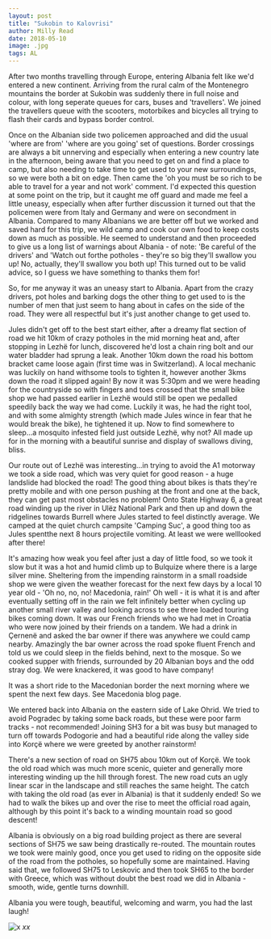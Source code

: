 ```yaml
---
layout: post
title: "Sukobin to Kalovrisi"
author: Milly Read
date: 2018-05-10
image: .jpg
tags: AL  
---
```


After two months travelling through Europe, entering Albania felt like we'd entered a new continent. Arriving from the rural calm of the Montenegro mountains the border at Sukobin was suddenly there in full noise and colour, with long seperate queues for cars, buses and 'travellers'. We joined the travellers queue with the scooters, motorbikes and bicycles all trying to flash their cards and bypass border control. 

Once on the Albanian side two policemen approached and did the usual 'where are from' 'where are you going' set of questions. Border crossings are always a bit unnerving and especially when entering a new country late in the afternoon, being aware that you need to get on and find a place to camp, but also needing to take time to get used to your new surroundings, so we were both a bit on edge. Then came the 'oh you must be so rich to be able to travel for a year and not work' comment. I'd expected this question at some point on the trip, but it caught me off guard and made me feel a little uneasy, especially when after further discussion it turned out that the policemen were from Italy and Germany and were on secondment in Albania. Compared to many Albanians we are better off but we worked and saved hard for this trip, we wild camp and cook our own food to keep costs down as much as possible. He seemed to understand and then proceeded to give us a long list of warnings about Albania - of note: 'Be careful of the drivers' and 'Watch out forthe potholes - they're so big they'll swallow you up! No, actually, they'll swallow you both up! This turned out to be valid advice, so I guess we have something to thanks them for!

So, for me anyway it was an uneasy start to Albania. Apart from the crazy drivers, pot holes and barking dogs the other thing to get used to is the number of men that just seem to hang about in cafes on the side of the road. They were all respectful but it's just another change to get used to. 


Jules didn't get off to the best start either, after a dreamy flat section of road we hit 10km of crazy potholes in the mid morning heat and, after stopping in Lezhë for lunch, discovered he'd lost a chain ring bolt and our water bladder had sprung a leak. Another 10km down the road his bottom bracket came loose again (first time was in Switzerland). A local mechanic was luckily on hand withsome tools to tighten it, however another 3kms down the road it slipped again! By now it was 5:30pm and we were heading for the countryside so with fingers and toes crossed that the small bike shop we had passed earlier in Lezhë would still be open we pedalled speedily back the way we had come. Luckily it was, he had the right tool, and with some almighty strength (which made Jules wince in fear that he would break the bike), he tightened it up. Now to find somewhere to sleep...a mosquito infested field just outside Lezhë, why not? All made up for in the morning with a beautiful sunrise and display of swallows diving, bliss.

Our route out of Lezhë was interesting...in trying to avoid the A1 motorway we took a side road, which was very quiet for good reason - a huge landslide had blocked the road! The good thing about bikes is thats they're pretty mobile and with one person pushing at the front and one at the back, they can get past most obstacles no problem! Onto State Highway 6, a great road winding up the river in Ulëz National Park and then up and down the ridgelines towards Burrell where Jules started to feel distinctly average. We camped at the quiet church campsite 'Camping Suc', a good thing too as Jules spentthe next 8 hours projectile vomiting. At least we were welllooked after there!  

It's amazing how weak you feel after just a day of little food, so we took it slow but it was a hot and humid climb up to Bulquize where there is a large silver mine. Sheltering from the impending rainstorm in a small roadside shop we were given the weather forecast for the next few days by a local 10 year old - 'Oh no, no, no! Macedonia, rain!' Oh well - it is what it is and after eventually setting off in the rain we felt infinitely better when cycling up another small river valley and looking across to see three loaded touring bikes coming down. It was our French friends who we had met in Croatia who were now joined by their friends on a tandem. We had a drink in Çernenë and asked the bar owner if there was anywhere we could camp nearby. Amazingly the bar owner across the road spoke fluent French and told us we could sleep in the fields behind, next to the mosque. So we cooked supper with friends, surrounded by 20 Albanian boys and the odd stray dog. We were knackered, it was good to have company!  

It was a short ride to the Macedonian border the next morning where we spent the next few days. See Macedonia blog page. 

We entered back into Albania on the eastern side of Lake Ohrid. We tried to avoid Pogradec by taking some back roads, but these were poor farm tracks - not recommended!  Joining SH3 for a bit was busy but managed to turn off towards Podogorie and had a beautiful ride along the valley side into Korçë where we were greeted by another rainstorm! 


There's a new section of road on SH75 abou 10km out of Korçë. We took the old road which was much more scenic, quieter and generally more interesting winding up the hill through forest. The new road cuts an ugly linear scar in the landscape and still reaches the same height. The catch with taking the old road (as ever in Albania) is that it suddenly ended! So we had to walk the bikes up and over the rise to meet the official road again, although by this point it's back to a winding mountain road so good descent!  

Albania is obviously on a big road building project as there are several sections of SH75 we saw being drastically re-routed. The mountain routes we took were mainly good, once you get used to riding on the opposite side of the road from the potholes, so hopefully some are maintained. Having said that, we followed SH75 to Leskovic and then took SH65 to the border with Greece, which was without doubt the best road we did in Albania - smooth, wide, gentle turns downhill. 

Albania you were tough, beautiful, welcoming and warm, you had the last laugh!


![x](assets/img/x.jpg) *xx*
